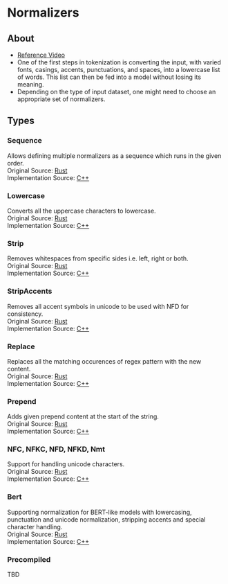 # Normalizers

## About
- [Reference Video](https://www.youtube.com/watch?v=4IIC2jI9CaU)
- One of the first steps in tokenization is converting the input, with varied fonts,
casings, accents, punctuations, and spaces, into a lowercase list of words. This list
can then be fed into a model without losing its meaning.
- Depending on the type of input dataset, one might need to choose an appropriate set of normalizers.

## Types

### Sequence
Allows defining multiple normalizers as a sequence which runs in the given order.  
Original Source: [Rust](https://github.com/huggingface/tokenizers/blob/main/tokenizers/src/normalizers/utils.rs)  
Implementation Source: [C++](../src/normalizers/utils.cpp)

### Lowercase
Converts all the uppercase characters to lowercase.  
Original Source: [Rust](https://github.com/huggingface/tokenizers/blob/main/tokenizers/src/normalizers/utils.rs)  
Implementation Source: [C++](../src/normalizers/utils.cpp)

### Strip
Removes whitespaces from specific sides i.e. left, right or both.  
Original Source: [Rust](https://github.com/huggingface/tokenizers/blob/main/tokenizers/src/normalizers/strip.rs)  
Implementation Source: [C++](../src/normalizers/strip.cpp)

### StripAccents
Removes all accent symbols in unicode to be used with NFD for consistency.  
Original Source: [Rust](https://github.com/huggingface/tokenizers/blob/main/tokenizers/src/normalizers/strip.rs)  
Implementation Source: [C++](../src/normalizers/strip.cpp)

### Replace
Replaces all the matching occurences of regex pattern with the new content.  
Original Source: [Rust](https://github.com/huggingface/tokenizers/blob/main/tokenizers/src/normalizers/replace.rs)  
Implementation Source: [C++](../src/normalizers/replace.cpp)

### Prepend
Adds given prepend content at the start of the string.  
Original Source: [Rust](https://github.com/huggingface/tokenizers/blob/main/tokenizers/src/normalizers/prepend.rs)  
Implementation Source: [C++](../src/normalizers/prepend.cpp)

### NFC, NFKC, NFD, NFKD, Nmt
Support for handling unicode characters.  
Original Source: [Rust](https://github.com/huggingface/tokenizers/blob/main/tokenizers/src/normalizers/unicode.rs)  
Implementation Source: [C++](../src/normalizers/unicode.cpp)

### Bert
Supporting normalization for BERT-like models with lowercasing, punctuation and 
unicode normalization, stripping accents and special character handling.  
Original Source: [Rust](https://github.com/huggingface/tokenizers/blob/main/tokenizers/src/normalizers/bert.rs)  
Implementation Source: [C++](../src/normalizers/bert.cpp)

### Precompiled
TBD

